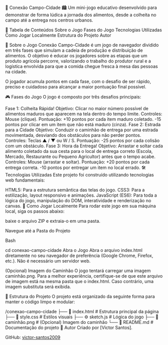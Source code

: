 🌾 Conexão Campo-Cidade 🏙️
Um mini-jogo educativo desenvolvido para demonstrar de forma lúdica a jornada dos alimentos, desde a colheita no campo até a entrega nos centros urbanos.

📜 Tabela de Conteúdos
Sobre o Jogo
Fases do Jogo
Tecnologias Utilizadas
Como Jogar Localmente
Estrutura do Projeto
Autor

📖 Sobre o Jogo
Conexão Campo-Cidade é um jogo de navegador dividido em três fases que simulam a cadeia de produção e distribuição de alimentos. O objetivo é educar os jogadores sobre as etapas que um produto agrícola percorre, valorizando o trabalho do produtor rural e a logística envolvida para que a comida chegue fresca à mesa das pessoas na cidade.

O jogador acumula pontos em cada fase, com o desafio de ser rápido, preciso e cuidadoso para alcançar a maior pontuação final possível.

🎮 Fases do Jogo
O jogo é composto por três desafios principais:

Fase 1: Colheita Rápida!
Objetivo: Clicar no maior número possível de alimentos maduros que aparecem na tela dentro do tempo limite.
Controles: Mouse (clique).
Pontuação:
+10 pontos por cada item maduro coletado.
-15 pontos por clicar em um item que não está maduro (cinza).
Fase 2: Estrada para a Cidade
Objetivo: Conduzir o caminhão de entrega por uma estrada movimentada, desviando dos obstáculos para não perder pontos.
Controles: Teclas ▲ / ▼ ou W / S.
Pontuação:
-25 pontos por cada colisão com um obstáculo.
Fase 3: Hora da Entrega!
Objetivo: Arrastar e soltar cada alimento coletado da sua cesta para o local de entrega correto (Escola, Mercado, Restaurante ou Pequeno Agricultor) antes que o tempo acabe.
Controles: Mouse (arrastar e soltar).
Pontuação:
+20 pontos por cada entrega correta.
-10 pontos por entregar um item no local errado.
🛠️ Tecnologias Utilizadas
Este projeto foi construído utilizando tecnologias web fundamentais:

HTML5: Para a estrutura semântica das telas do jogo.
CSS3: Para a estilização, layout responsivo e animações.
JavaScript (ES6): Para toda a lógica do jogo, manipulação do DOM, interatividade e renderização no canvas.
🚀 Como Jogar Localmente
Para rodar este jogo em sua máquina local, siga os passos abaixo:

baixe o arquivo ZIP e extraia-o em uma pasta.

Navegue até a Pasta do Projeto

Bash

cd conexao-campo-cidade
Abra o Jogo
Abra o arquivo index.html diretamente no seu navegador de preferência (Google Chrome, Firefox, etc.). Não é necessário um servidor web.

(Opcional) Imagem do Caminhão
O jogo tentará carregar uma imagem caminhão.png. Para a melhor experiência, certifique-se de que este arquivo de imagem está na mesma pasta que o index.html. Caso contrário, uma imagem substituta será exibida.

📂 Estrutura do Projeto
O projeto está organizado da seguinte forma para manter o código limpo e modular:

/conexao-campo-cidade
├── 📄 index.html      # Estrutura principal da página
├── 🎨 style.css       # Estilos visuais
├── ⚙️ sketch.js       # Lógica do jogo
├── 🚚 caminhão.png    # (Opcional) Imagem do caminhão
└── 📖 README.md       # Documentação do projeto
👤 Autor
Criado por [Victor Santos].

GitHub: [victor-santos2009](https://github.com/victor-santos2009)
